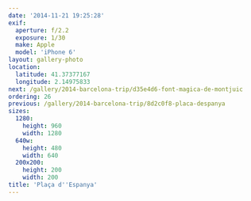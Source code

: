 ```yaml
---
date: '2014-11-21 19:25:28'
exif:
  aperture: f/2.2
  exposure: 1/30
  make: Apple
  model: 'iPhone 6'
layout: gallery-photo
location:
  latitude: 41.37377167
  longitude: 2.14975833
next: /gallery/2014-barcelona-trip/d35e4d6-font-magica-de-montjuic
ordering: 26
previous: /gallery/2014-barcelona-trip/8d2c0f8-placa-despanya
sizes:
  1280:
    height: 960
    width: 1280
  640w:
    height: 480
    width: 640
  200x200:
    height: 200
    width: 200
title: 'Plaça d''Espanya'
---
```

